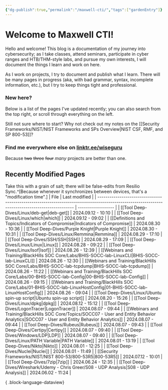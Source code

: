 ```yaml
---
{"dg-publish":true,"permalink":"/maxwell-cti/","tags":["gardenEntry"]}
---
```


# Welcome to Maxwell CTI!

Hello and welcome! This blog is a documentation of my journey into cybersecurity; as I take classes, attend seminars, participate in cyber ranges and HTB/THM-style labs, and pursue my own interests, I will document the things I learn and work on here. 

As I work on projects, I try to document and publish what I learn. There will be many pages in progress (aka, with bad grammar, syntax, incomplete information, etc.), but I try to keep things tight and professional.

### New here?
Below is a list of the pages I've updated recently; you can also search from the top right, or scroll through everything on the left.

Still not sure where to start? Why not check out my notes on the [[Security Frameworks/NIST/NIST Frameworks and SPs Overview\|NIST CSF, RMF, and SP 800-53]]?


### Find me everywhere else on [linktr.ee/wiseguru](https://linktr.ee/wiseguru)
Because ~~two~~ ~~three~~ ~~four~~ *many* projects are better than one.


## Recently Modified Pages
Take this with a grain of salt; there will be false-edits from Resilio Sync.^[Because whenever it synchronizes between devices, that's a "modification time".]
| File                                                                                                                                             | Last modified      |
| ------------------------------------------------------------------------------------------------------------------------------------------------ | ------------------ |
| [[Tool Deep-Dives/Linux/deb-get\|deb-get]]                                                                                                    | 2024.09.12 - 10:10 |
| [[Tool Deep-Dives/Linux/which\|which]]                                                                                                        | 2024.09.12 - 09:02 |
| [[Definitions and Topics/Indicators of Compromise\|Indicators of Compromise]]                                                                 | 2024.08.30 - 10:36 |
| [[Tool Deep-Dives/Purple Knight\|Purple Knight]]                                                                                              | 2024.08.30 - 10:31 |
| [[Tool Deep-Dives/Linux/Remmina\|Remmina]]                                                                                                    | 2024.08.29 - 17:10 |
| [[Tool Deep-Dives/SSH/SSH\|SSH]]                                                                                                              | 2024.08.29 - 17:09 |
| [[Tool Deep-Dives/Linux/Linux\|Linux]]                                                                                                        | 2024.08.28 - 09:22 |
| [[Tool Deep-Dives/Linux/lsof\|lsof]]                                                                                                          | 2024.08.26 - 12:39 |
| [[Webinars and Training/BlackHills SOC Core/Labs/BHIS-SOCC-lab-LinuxCLI\|BHIS-SOCC-lab-LinuxCLI]]                                             | 2024.08.26 - 12:30 |
| [[Webinars and Training/BlackHills SOC Core/Labs/BHIS-SOCC-lab-tcpdump\|BHIS-SOCC-lab-tcpdump]]                                               | 2024.08.26 - 11:22 |
| [[Webinars and Training/BlackHills SOC Core/Labs/00-BHIS-SOCC-lab-Config\|00-BHIS-SOCC-lab-Config]]                                           | 2024.08.26 - 09:15 |
| [[Webinars and Training/BlackHills SOC Core/Labs/01-BHIS-SOCC-lab-LinuxHostConfig\|01-BHIS-SOCC-lab-LinuxHostConfig]]                         | 2024.08.26 - 09:04 |
| [[Tool Deep-Dives/Linux/Ubuntu spin-up script\|Ubuntu spin-up script]]                                                                        | 2024.08.20 - 15:26 |
| [[Tool Deep-Dives/Linux/dpkg\|dpkg]]                                                                                                          | 2024.08.12 - 15:12 |
| [[Tool Deep-Dives/LogonTracer\|LogonTracer]]                                                                                                  | 2024.08.07 - 09:44 |
| [[Webinars and Training/BlackHills SOC Core/Topics/SOCC07 - User and Entity Behavior Analytics\|SOCC07 - User and Entity Behavior Analytics]] | 2024.08.07 - 09:44 |
| [[Tool Deep-Dives/Rubeus\|Rubeus]]                                                                                                            | 2024.08.07 - 09:43 |
| [[Tool Deep-Dives/Certipy\|Certipy]]                                                                                                          | 2024.08.07 - 09:40 |
| [[Tool Deep-Dives/Windows/LDP\|LDP]]                                                                                                          | 2024.08.07 - 09:40 |
| [[Tool Deep-Dives/Linux/PATH Variable\|PATH Variable]]                                                                                        | 2024.08.01 - 13:19 |
| [[Tool Deep-Dives/Nikto\|Nikto]]                                                                                                              | 2024.08.01 - 12:25 |
| [[Tool Deep-Dives/Nuclei\|Nuclei]]                                                                                                            | 2024.08.01 - 11:49 |
| [[Security Frameworks/NIST/NIST 800-53/800-53R5\|800-53R5]]                                                                                   | 2024.07.12 - 10:01 |
| [[Tool Deep-Dives/7zip\|7zip]]                                                                                                                | 2024.06.24 - 12:35 |
| [[Tool Deep-Dives/Wireshark/Udemy - Chris Greer/S08 - UDP Analysis\|S08 - UDP Analysis]]                                                      | 2024.06.02 - 11:24 |

{ .block-language-dataview}